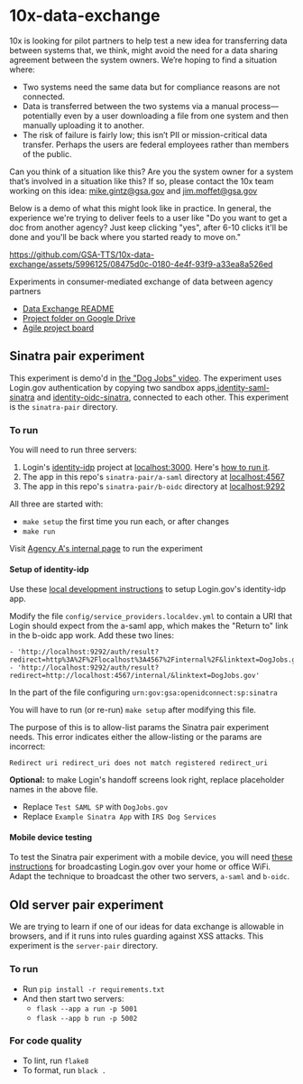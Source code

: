 # 10x-data-exchange

10x is looking for pilot partners to help test a new idea for transferring data between systems that, we think, might avoid the need for a data sharing agreement between the system owners. We’re hoping to find a situation where:
- Two systems need the same data but for compliance reasons are not connected.
- Data is transferred between the two systems via a manual process—potentially even by a user downloading a file from one system and then manually uploading it to another.
- The risk of failure is fairly low; this isn’t PII or mission-critical data transfer. Perhaps the users are federal employees rather than members of the public.

Can you think of a situation like this? Are you the system owner for a system that’s involved in a situation like this? If so, please contact the 10x team working on this idea: mike.gintz@gsa.gov and jim.moffet@gsa.gov

Below is a demo of what this might look like in practice. In general, the experience we're trying to deliver feels to a user like "Do you want to get a doc from another agency? Just keep clicking "yes", after 6-10 clicks it'll be done and you'll be back where you started ready to move on." 

https://github.com/GSA-TTS/10x-data-exchange/assets/5996125/08475d0c-0180-4e4f-93f9-a33ea8a526ed


Experiments in consumer-mediated exchange of data between agency partners

* [Data Exchange README](https://docs.google.com/document/d/1IfLms6VMIaOpkgdy0_DiDTQXpntpgtQZgoTyKUExCTw/)
* [Project folder on Google Drive](https://drive.google.com/drive/folders/1Xv6QOYEFwhMv2SfVHi9Rzl4XASAvnbXc)
* [Agile project board](https://github.com/orgs/GSA-TTS/projects/31/)

## Sinatra pair experiment

This experiment is demo'd in [the "Dog Jobs" video](https://gsa.enterprise.slack.com/files/U02H3PT5Y5S/F06DRN13FV5/dataexchangedemo1.mp4). The experiment uses Login.gov authentication by copying two sandbox apps,[identity-saml-sinatra](https://github.com/18F/identity-saml-sinatra) and [identity-oidc-sinatra](https://github.com/18F/identity-oidc-sinatra), connected to each other. This experiment is the `sinatra-pair` directory.

### To run

You will need to run three servers:

  1. Login's [identity-idp](https://github.com/18F/identity-idp) project at [localhost:3000](http://localhost:3000/). Here's [how to run it](#setup-of-identity-idp).
  2. The app in this repo's `sinatra-pair/a-saml` directory at [localhost:4567](http://localhost:4567/)
  3. The app in this repo's `sinatra-pair/b-oidc` directory at [localhost:9292](http://localhost:9292/)

All three are started with:

  * `make setup` the first time you run each, or after changes
  * `make run`

  Visit [Agency A's internal page](http://localhost:4567/internal/) to run the experiment

#### Setup of identity-idp

Use these [local development instructions](https://github.com/18F/identity-idp/blob/main/docs/local-development.md) to setup Login.gov's identity-idp app.

Modify the file `config/service_providers.localdev.yml` to contain a URI that Login should expect from the a-saml app, which makes the "Return to" link in the b-oidc app work. Add these two lines:
```
- 'http://localhost:9292/auth/result?redirect=http%3A%2F%2Flocalhost%3A4567%2Finternal%2F&linktext=DogJobs.gov'
- 'http://localhost:9292/auth/result?redirect=http://localhost:4567/internal/&linktext=DogJobs.gov'
```
In the part of the file configuring `urn:gov:gsa:openidconnect:sp:sinatra`

You will have to run (or re-run) `make setup` after modifying this file.

The purpose of this is to allow-list params the Sinatra pair experiment needs. This error indicates either the allow-listing or the params are incorrect:
```
Redirect uri redirect_uri does not match registered redirect_uri
```

**Optional:** to make Login's handoff screens look right, replace placeholder names in the above file.
* Replace `Test SAML SP` with `DogJobs.gov`
* Replace `Example Sinatra App` with `IRS Dog Services`

#### Mobile device testing

To test the Sinatra pair experiment with a mobile device, you will need [these instructions](https://github.com/18F/identity-idp/blob/main/docs/mobile.md) for broadcasting Login.gov over your home or office WiFi. Adapt the technique to broadcast the other two servers, `a-saml` and `b-oidc`.

## Old server pair experiment

We are trying to learn if one of our ideas for data exchange is allowable in browsers, and if it runs into rules guarding against XSS attacks. This experiment is the `server-pair` directory.

### To run
* Run `pip install -r requirements.txt`
* And then start two servers:
  * `flask --app a run -p 5001`
  * `flask --app b run -p 5002`

### For code quality
* To lint, run `flake8`
* To format, run `black .`

